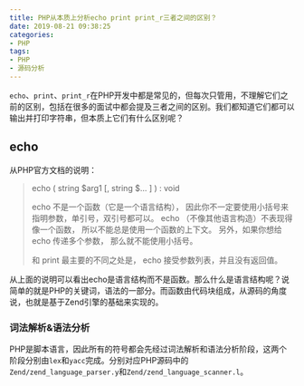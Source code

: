 ```yaml
---
title: PHP从本质上分析echo print print_r三者之间的区别？
date: 2019-08-21 09:38:25
categories:
- PHP
tags:
- PHP
- 源码分析
---
```


`echo`、`print`、`print_r`在PHP开发中都是常见的，但每次只管用，不理解它们之前的区别，包括在很多的面试中都会提及三者之间的区别。我们都知道它们都可以输出并打印字符串，但本质上它们有什么区别呢？

<!-- more -->

## echo

从PHP官方文档的说明：
> echo ( string $arg1 [, string $... ] ) : void
>
> echo 不是一个函数（它是一个语言结构）， 因此你不一定要使用小括号来指明参数，单引号，双引号都可以。 echo （不像其他语言构造）不表现得像一个函数， 所以不能总是使用一个函数的上下文。 另外，如果你想给echo 传递多个参数， 那么就不能使用小括号。
>
> 和 print 最主要的不同之处是， echo 接受参数列表，并且没有返回值。

从上面的说明可以看出echo是语言结构而不是函数。那么什么是语言结构呢？说简单的就是PHP的关键词，语法的一部分。而函数由代码块组成，从源码的角度说，也就是基于Zend引擎的基础来实现的。

### 词法解析&语法分析

PHP是脚本语言，因此所有的符号都会先经过词法解析和语法分析阶段，这两个阶段分别由`lex`和`yacc`完成。分别对应PHP源码中的`Zend/zend_language_parser.y`和`Zend/zend_language_scanner.l`。